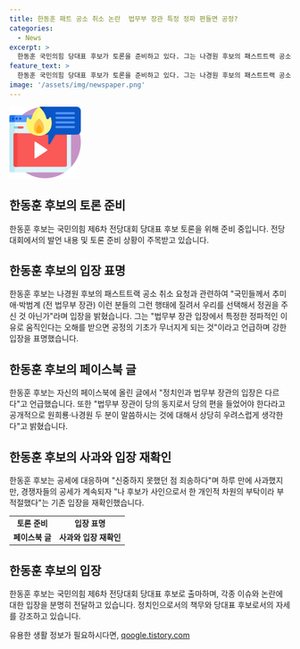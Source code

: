 ```yaml
---
title: 한동훈 패트 공소 취소 논란  법무부 장관 특정 정파 편들면 공정?
categories:
  - News
excerpt: >
  한동훈 국민의힘 당대표 후보가 토론을 준비하고 있다. 그는 나경원 후보의 패스트트랙 공소 취소 요청과 관련, 법무부 장관 입장과의 차이를 강조했다. 한 후보는 자신이 나 후보에게 청탁을 한 것을 사과했지만 경쟁자들의 공세에도 불구하고 이를 부적절한 것으로 재확인했다. 한동훈 후보의 파트너인 사람들의 이목을 끄는 기사를 작성할 것이다.
feature_text: >
  한동훈 국민의힘 당대표 후보가 토론을 준비하고 있다. 그는 나경원 후보의 패스트트랙 공소 취소 요청과 관련, 법무부 장관 입장과의 차이를 강조했다. 한 후보는 자신이 나 후보에게 청탁을 한 것을 사과했지만 경쟁자들의 공세에도 불구하고 이를 부적절한 것으로 재확인했다. 한동훈 후보의 파트너인 사람들의 이목을 끄는 기사를 작성할 것이다.
image: '/assets/img/newspaper.png'
---
```


<p><img src="/assets/img/news.png" alt="rentncar 속보" /></p>

<h2 data-ke-size="size26">한동훈 후보의 토론 준비</h2>

<p data-ke-size="size16">한동훈 후보는 국민의힘 제6차 전당대회 당대표 후보 토론을 위해 준비 중입니다. 전당대회에서의 발언 내용 및 토론 준비 상황이 주목받고 있습니다.</p>

<h2 data-ke-size="size26">한동훈 후보의 입장 표명</h2>

<p data-ke-size="size16">한동훈 후보는 나경원 후보의 패스트트랙 공소 취소 요청과 관련하여 "국민들께서 추미애·박범계 (전 법무부 장관) 이런 분들의 그런 행태에 질려서 우리를 선택해서 정권을 주신 것 아닌가"라며 입장을 밝혔습니다. 그는 "법무부 장관 입장에서 특정한 정파적인 이유로 움직인다는 오해를 받으면 공정의 기초가 무너지게 되는 것"이라고 언급하며 강한 입장을 표명했습니다.</p>

<h2 data-ke-size="size26">한동훈 후보의 페이스북 글</h2>

<p data-ke-size="size16">한동훈 후보는 자신의 페이스북에 올린 글에서 "정치인과 법무부 장관의 입장은 다르다"고 언급했습니다. 또한 "법무부 장관이 당의 동지로서 당의 편을 들었어야 한다라고 공개적으로 원희룡·나경원 두 분이 말씀하시는 것에 대해서 상당히 우려스럽게 생각한다"고 밝혔습니다.</p>

<h2 data-ke-size="size26">한동훈 후보의 사과와 입장 재확인</h2>

<p data-ke-size="size16">한동훈 후보는 공세에 대응하며 "신중하지 못했던 점 죄송하다"며 하루 만에 사과했지만, 경쟁자들의 공세가 계속되자 "나 후보가 사인으로서 한 개인적 차원의 부탁이라 부적절했다"는 기존 입장을 재확인했습니다.</p>

<table>
    <tr>
        <td style="text-align: center; height: 17px;"><b>토론 준비</b></td>
        <td style="text-align: center; height: 17px;"><b>입장 표명</b></td>
    </tr>
    <tr>
        <td style="text-align: center; height: 17px;"><b>페이스북 글</b></td>
        <td style="text-align: center; height: 17px;"><b>사과와 입장 재확인</b></td>
    </tr>
</table>

<h2 data-ke-size="size26">한동훈 후보의 입장</h2>

<p data-ke-size="size16">한동훈 후보는 국민의힘 제6차 전당대회 당대표 후보로 출마하며, 각종 이슈와 논란에 대한 입장을 분명히 전달하고 있습니다. 정치인으로서의 책무와 당대표 후보로서의 자세를 강조하고 있습니다.</p>
유용한 생활 정보가 필요하시다면, <a href="https://qoogle.tistory.com" rel="dofollow">qoogle.tistory.com</a>


